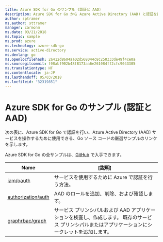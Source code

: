 ```yaml
---
title: Azure SDK for Go のサンプル (認証と AAD)
description: Azure SDK for Go から Azure Active Directory (AAD) と認証を操作するための厳選されたサンプルです。
author: sptramer
ms.author: sttramer
manager: carmonm
ms.date: 03/21/2018
ms.topic: sample
ms.prod: azure
ms.technology: azure-sdk-go
ms.service: active-directory
ms.devlang: go
ms.openlocfilehash: 2a412d8604aa02d568044c8c250333de49f4ce0a
ms.sourcegitcommit: f08abf902b48f8173aa6e261084ff2cfc9043305
ms.translationtype: HT
ms.contentlocale: ja-JP
ms.lasthandoff: 05/03/2018
ms.locfileid: "32319851"
---
```

# <a name="azure-sdk-for-go-samples-for-authentication-and-aad"></a>Azure SDK for Go のサンプル (認証と AAD)

次の表に、Azure SDK for Go で認証を行い、Azure Active Directory (AAD) サービスを操作するために使用できる、Go ソース コードの厳選サンプルのリンクを示します。 

Azure SDK for Go の全サンプルは、[GitHub](https://github.com/Azure-Samples/azure-sdk-for-go-samples) で入手できます。

| Name | [説明] |
|------|-------------|
| [iam/oauth](https://github.com/Azure-Samples/azure-sdk-for-go-samples/blob/master/iam/oauth.go) | サービスを使用するために Azure で認証を行う方法。 |
| [authorization/auth](https://github.com/Azure-Samples/azure-sdk-for-go-samples/blob/master/authorization/auth.go) | AAD のロールを追加、削除、および確認します。 |
| [graphrbac/graph](https://github.com/Azure-Samples/azure-sdk-for-go-samples/blob/master/graphrbac/graph.go) | サービス プリンシパルおよび AAD アプリケーションを検査し、作成します。 既存のサービス プリンシパルまたはアプリケーションにシークレットを追加します。 |
